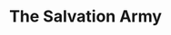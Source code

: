 ---
title: "The Salvation Army"
url: /chicago/the-salvation-army-west-devon-avenue/
shop: charity
---